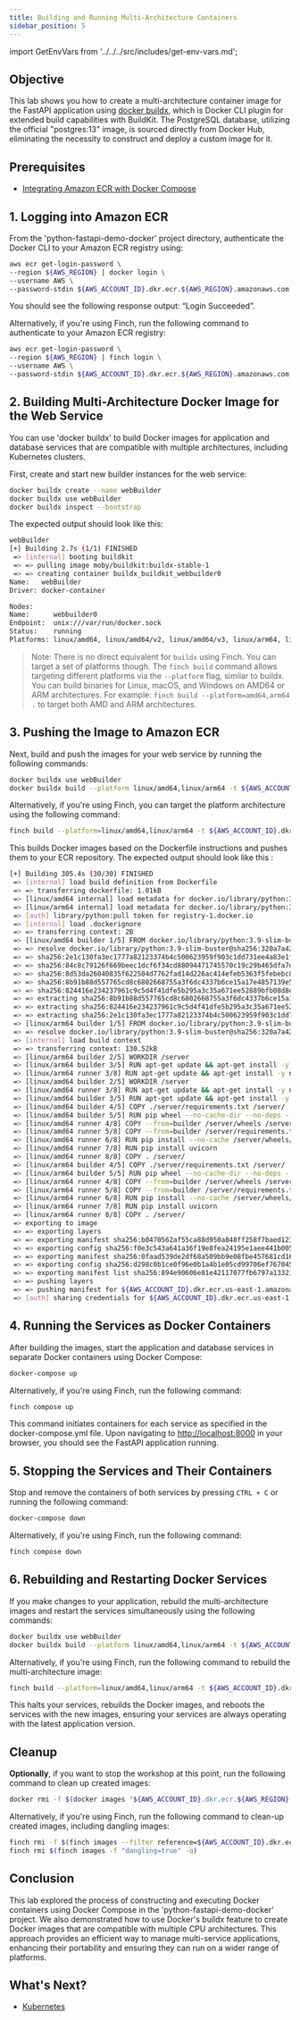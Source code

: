 ```yaml
---
title: Building and Running Multi-Architecture Containers
sidebar_position: 5
---
```

import GetEnvVars from '../../../src/includes/get-env-vars.md';

## Objective

This lab shows you how to create a multi-architecture container image for the FastAPI application using [docker buildx](https://github.com/docker/buildx), which is Docker CLI plugin for extended build capabilities with BuildKit. The PostgreSQL database, utilizing the official "postgres:13" image, is sourced directly from Docker Hub, eliminating the necessity to construct and deploy a custom image for it.

## Prerequisites

- [Integrating Amazon ECR with Docker Compose](integration-ecr.md)

<!--This is a shared file at src/includes/get-env-vars.md that tells users to navigate to the 'python-fastapi-demo-docker' directory where their environment variables are sourced.-->
<GetEnvVars />

## 1. Logging into Amazon ECR

From the 'python-fastapi-demo-docker' project directory, authenticate the Docker CLI to your Amazon ECR registry using:

```bash
aws ecr get-login-password \
--region ${AWS_REGION} | docker login \
--username AWS \
--password-stdin ${AWS_ACCOUNT_ID}.dkr.ecr.${AWS_REGION}.amazonaws.com
```

You should see the following response output: “Login Succeeded”.

Alternatively, if you're using Finch, run the following command to authenticate to your Amazon ECR registry:

```bash
aws ecr get-login-password \
--region ${AWS_REGION} | finch login \
--username AWS \
--password-stdin ${AWS_ACCOUNT_ID}.dkr.ecr.${AWS_REGION}.amazonaws.com
```

## 2. Building Multi-Architecture Docker Image for the Web Service

You can use 'docker buildx' to build Docker images for application and database services that are compatible with multiple architectures, including Kubernetes clusters.

First, create and start new builder instances for the web service:

```bash
docker buildx create --name webBuilder
docker buildx use webBuilder
docker buildx inspect --bootstrap
```

The expected output should look like this:

```bash
webBuilder
[+] Building 2.7s (1/1) FINISHED
 => [internal] booting buildkit                                                                                            2.6s
 => => pulling image moby/buildkit:buildx-stable-1                                                                         1.1s
 => => creating container buildx_buildkit_webbuilder0                                                                      1.5s
Name:   webBuilder
Driver: docker-container

Nodes:
Name:      webbuilder0
Endpoint:  unix:///var/run/docker.sock
Status:    running
Platforms: linux/amd64, linux/amd64/v2, linux/amd64/v3, linux/arm64, linux/riscv64, linux/ppc64le, linux/s390x, linux/386, linux/mips64le, linux/mips64, linux/arm/v7, linux/arm/v6
```

> Note: There is no direct equivalent for `buildx` using Finch. You can target a set of platforms though.
>The `finch build` command allows targeting different platforms via the `--platform` flag, similar to buildx. You can build binaries for Linux, macOS, and Windows on AMD64 or ARM architectures. For example: `finch build --platform=amd64,arm64 .` to target both AMD and ARM architectures.

## 3. Pushing the Image to Amazon ECR

Next, build and push the images for your web service by running the following commands:

```bash
docker buildx use webBuilder
docker buildx build --platform linux/amd64,linux/arm64 -t ${AWS_ACCOUNT_ID}.dkr.ecr.${AWS_REGION}.amazonaws.com/fastapi-microservices:${IMAGE_VERSION} . --push
```

Alternatively, if you're using Finch, you can target the platform architecture using the following command:

```bash
finch build --platform=linux/amd64,linux/arm64 -t ${AWS_ACCOUNT_ID}.dkr.ecr.${AWS_REGION}.amazonaws.com/fastapi-microservices:${IMAGE_VERSION} . push=true
```

This builds Docker images based on the Dockerfile instructions and pushes them to your ECR repository.
The expected output should look like this :

```bash
[+] Building 305.4s (30/30) FINISHED
 => [internal] load build definition from Dockerfile                                                                       0.1s
 => => transferring dockerfile: 1.01kB                                                                                     0.0s
 => [linux/amd64 internal] load metadata for docker.io/library/python:3.9-slim-buster                                      2.3s
 => [linux/arm64 internal] load metadata for docker.io/library/python:3.9-slim-buster                                      2.2s
 => [auth] library/python:pull token for registry-1.docker.io                                                              0.0s
 => [internal] load .dockerignore                                                                                          0.0s
 => => transferring context: 2B                                                                                            0.0s
 => [linux/amd64 builder 1/5] FROM docker.io/library/python:3.9-slim-buster@sha256:320a7a4250aba4249f458872adecf92eea88dc  1.3s
 => => resolve docker.io/library/python:3.9-slim-buster@sha256:320a7a4250aba4249f458872adecf92eea88dc6abd2d76dc5c0f01cac9  0.2s
 => => sha256:2e1c130fa3ec1777a82123374b4c500623959f903c1dd731ee4a83e1f1b38ff2 3.14MB / 3.14MB                             1.1s
 => => sha256:84c8c79126f669beec1dcf6f34cd88094471745570c19c29b465dfa7db1fdabd 243B / 243B                                 0.2s
 => => sha256:8d53da26040835f622504d7762fad14d226ac414efeb5363f5febebc89ff224d 11.04MB / 11.04MB                           3.2s
 => => sha256:8b91b88d557765cd8c6802668755a3f6dc4337b6ce15a17e4857139e5fc964f3 27.14MB / 27.14MB                          15.1s
 => => sha256:824416e234237961c9c5d4f41dfe5b295a3c35a671ee52889bfb08d8e257ec4c 2.78MB / 2.78MB                             1.3s
 => => extracting sha256:8b91b88d557765cd8c6802668755a3f6dc4337b6ce15a17e4857139e5fc964f3                                  4.3s
 => => extracting sha256:824416e234237961c9c5d4f41dfe5b295a3c35a671ee52889bfb08d8e257ec4c                                  1.4s                            0.0s
 => => extracting sha256:2e1c130fa3ec1777a82123374b4c500623959f903c1dd731ee4a83e1f1b38ff2                                  1.3s
 => [linux/arm64 builder 1/5] FROM docker.io/library/python:3.9-slim-buster@sha256:320a7a4250aba4249f458872adecf92eea88dc  0.7s
 => => resolve docker.io/library/python:3.9-slim-buster@sha256:320a7a4250aba4249f458872adecf92eea88dc6abd2d76dc5c0f01cac9  0.2s
 => [internal] load build context                                                                                          0.3s
 => => transferring context: 130.52kB                                                                                      0.1s
 => [linux/arm64 builder 2/5] WORKDIR /server                                                                              0.3s
 => [linux/arm64 builder 3/5] RUN apt-get update && apt-get install -y build-essential                                   120.4s
 => [linux/arm64 runner 3/8] RUN apt-get update && apt-get install -y netcat                                              71.4s
 => [linux/amd64 builder 2/5] WORKDIR /server                                                                              0.1s
 => [linux/amd64 runner 3/8] RUN apt-get update && apt-get install -y netcat                                              16.6s
 => [linux/amd64 builder 3/5] RUN apt-get update && apt-get install -y build-essential                                    50.2s
 => [linux/amd64 builder 4/5] COPY ./server/requirements.txt /server/                                                      0.2s
 => [linux/amd64 builder 5/5] RUN pip wheel --no-cache-dir --no-deps --wheel-dir /server/wheels -r requirements.txt       13.3s
 => [linux/amd64 runner 4/8] COPY --from=builder /server/wheels /server/wheels                                             0.1s
 => [linux/amd64 runner 5/8] COPY --from=builder /server/requirements.txt .                                                0.0s
 => [linux/amd64 runner 6/8] RUN pip install --no-cache /server/wheels/*                                                  15.3s
 => [linux/amd64 runner 7/8] RUN pip install uvicorn                                                                       2.3s
 => [linux/amd64 runner 8/8] COPY . /server/                                                                               0.1s
 => [linux/arm64 builder 4/5] COPY ./server/requirements.txt /server/                                                      0.1s
 => [linux/arm64 builder 5/5] RUN pip wheel --no-cache-dir --no-deps --wheel-dir /server/wheels -r requirements.txt       43.3s
 => [linux/arm64 runner 4/8] COPY --from=builder /server/wheels /server/wheels                                             0.1s
 => [linux/arm64 runner 5/8] COPY --from=builder /server/requirements.txt .                                                0.0s
 => [linux/arm64 runner 6/8] RUN pip install --no-cache /server/wheels/*                                                  83.4s
 => [linux/arm64 runner 7/8] RUN pip install uvicorn                                                                      11.4s
 => [linux/arm64 runner 8/8] COPY . /server/                                                                               0.1s
 => exporting to image                                                                                                    18.2s
 => => exporting layers                                                                                                    5.8s
 => => exporting manifest sha256:b0470562af55ca88d950a848ff258f7baed1231d11e73a93e79d9dec19c77382                          0.0s
 => => exporting config sha256:f0e3c543a641a36f19e8fea24195e1aee441b00502798c607397ae93405604a3                            0.0s
 => => exporting manifest sha256:0faad539de2df68a509bb9e08fbe457681cd161a0dbba98d4519b4b5c1e3cb39                          0.0s
 => => exporting config sha256:d298c0b1ce0f96e0b1a4b1e05cd99706ef767045f17f118e48906273443cb88b                            0.0s
 => => exporting manifest list sha256:894e90606e81e42117077fb6797a1332131dd077fa91c75ba4b498619d90e9e7                     0.0s
 => => pushing layers                                                                                                     11.1s
 => => pushing manifest for ${AWS_ACCOUNT_ID}.dkr.ecr.us-east-1.amazonaws.com/fastapi-microservices:1.0@sha256:894e90606e81e42  1.2s
 => [auth] sharing credentials for ${AWS_ACCOUNT_ID}.dkr.ecr.us-east-1.amazonaws.com
```

## 4. Running the Services as Docker Containers

After building the images, start the application and database services in separate Docker containers using Docker Compose:

```bash
docker-compose up
```

Alternatively, if you're using Finch, run the following command:

```bash
finch compose up
```

This command initiates containers for each service as specified in the docker-compose.yml file. Upon navigating to [http://localhost:8000](http://localhost:8000/) in your browser, you should see the FastAPI application running.

## 5. Stopping the Services and Their Containers

Stop and remove the containers of both services by pressing `CTRL + C` or running the following command:

```bash
docker-compose down
```

Alternatively, if you're using Finch, run the following command:

```bash
finch compose down
```

## 6. Rebuilding and Restarting Docker Services

If you make changes to your application, rebuild the multi-architecture images and restart the services simultaneously using the following commands:

```bash
docker buildx use webBuilder
docker buildx build --platform linux/amd64,linux/arm64 -t ${AWS_ACCOUNT_ID}.dkr.ecr.${AWS_REGION}.amazonaws.com/fastapi-microservices:${IMAGE_VERSION} . --push
```

Alternatively, if you're using Finch, run the following command to rebuild the multi-architecture image:

```bash
finch build --platform=linux/amd64,linux/arm64 -t ${AWS_ACCOUNT_ID}.dkr.ecr.${AWS_REGION}.amazonaws.com/fastapi-microservices:${IMAGE_VERSION} . push=true
```

This halts your services, rebuilds the Docker images, and reboots the services with the new images, ensuring your services are always operating with the latest application version.

## Cleanup

**Optionally**, if you want to stop the workshop at this point, run the following command to clean up created images:

```bash
docker rmi -f $(docker images "${AWS_ACCOUNT_ID}.dkr.ecr.${AWS_REGION}.amazonaws.com/*" -q)
```

Alternatively, if you're using Finch, run the following command to clean-up created images, including dangling images:

```bash
finch rmi -f $(finch images --filter reference=${AWS_ACCOUNT_ID}.dkr.ecr.${AWS_REGION}.amazonaws.com -q)
finch rmi $(finch images -f "dangling=true" -q)      
```

## Conclusion

This lab explored the process of constructing and executing Docker containers using Docker Compose in the 'python-fastapi-demo-docker' project. We also demonstrated how to use Docker's buildx feature to create Docker images that are compatible with multiple CPU architectures. This approach provides an efficient way to manage multi-service applications, enhancing their portability and ensuring they can run on a wider range of platforms.

## What's Next?

- [Kubernetes](../../kubernetes/index.md)
